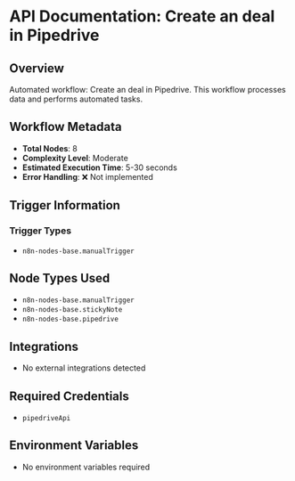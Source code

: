 # API Documentation: Create an deal in Pipedrive

## Overview
Automated workflow: Create an deal in Pipedrive. This workflow processes data and performs automated tasks.

## Workflow Metadata
- **Total Nodes**: 8
- **Complexity Level**: Moderate
- **Estimated Execution Time**: 5-30 seconds
- **Error Handling**: ❌ Not implemented

## Trigger Information
### Trigger Types
- `n8n-nodes-base.manualTrigger`

## Node Types Used
- `n8n-nodes-base.manualTrigger`
- `n8n-nodes-base.stickyNote`
- `n8n-nodes-base.pipedrive`

## Integrations
- No external integrations detected

## Required Credentials
- `pipedriveApi`

## Environment Variables
- No environment variables required

